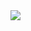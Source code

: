 <a href="https://portal.azure.com/#create/Microsoft.Template/uri/https%3A%2F%2Fraw.githubusercontent.com%2Fdigeler%2Fexistmanaged%2Fmaster%2Fazuredeploy.json" target="_blank">
    <img src="http://azuredeploy.net/deploybutton.png"/>
</a>
